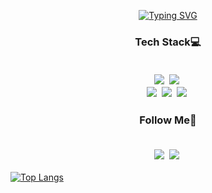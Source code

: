 <p align="center">
  <a href="https://git.io/typing-svg"><img src="https://readme-typing-svg.demolab.com?font=Fira+Code&size=30&pause=1000&color=000000&width=435&lines=Hi%2C+I'm+Jihyun+Kim+%F0%9F%A6%8B" alt="Typing SVG" /></a>
</p>

<h3 align="center">
  Tech Stack💻
  <p align="center">
    <br>
    <img src="https://img.shields.io/badge/JavaScript-F7DF1E?style=flat-square&logo=JavaScript&logoColor=white"/>&nbsp
    <img src="https://img.shields.io/badge/Python-3776AB?style=flat-square&logo=Python&logoColor=white"/>&nbsp
    <br>
    <img src="https://img.shields.io/badge/Next.js-000000?style=flat-square&logo=Next.js&logoColor=white"/>&nbsp
    <img src="https://img.shields.io/badge/React-61DAFB?style=flat-square&logo=React&logoColor=white"/>&nbsp
    <img src="https://img.shields.io/badge/Firebase-FFCA28?style=flat-square&logo=Firebase&logoColor=white"/>&nbsp
  </p>
</h3>

<h3 align="center">
  Follow Me💫
  <p align="center">
    <br>
    <img src="https://img.shields.io/badge/Gmail-EA4335?style=flat-square&logo=Gmail&logoColor=white"/>&nbsp
    <img src="https://img.shields.io/badge/Tech Blog-000000?style=flat-square&logo=Tistory&logoColor=white"/>&nbsp
  </p>
</h3>

[![Top Langs](https://github-readme-stats.vercel.app/api/top-langs/?username=jihyunkim-dev&layout=compact)](https://github.com/jihyunkim-dev/github-readme-stats)

